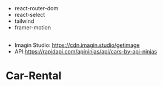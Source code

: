 ##

- react-router-dom
- react-select
- tailwind
- framer-motion

##

- Imagin Studio: https://cdn.imagin.studio/getimage
- API:https://rapidapi.com/apininjas/api/cars-by-api-ninjas
# Car-Rental
